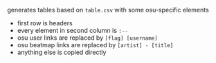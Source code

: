 generates tables based on `table.csv` with some osu-specific elements
- first row is headers
- every element in second column is `:--`
- osu user links are replaced by `[flag] [username]`
- osu beatmap links are replaced by `[artist] - [title]`
- anything else is copied directly